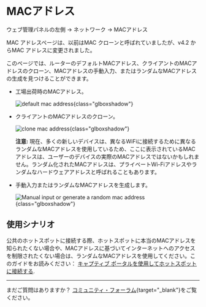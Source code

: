 # MACアドレス

ウェブ管理パネルの左側 -> ネットワーク -> MACアドレス

MAC アドレスページは、以前はMAC クローンと呼ばれていましたが、v4.2 からMAC アドレスに変更されました。

このページでは、ルーターのデフォルトMACアドレス、クライアントのMACアドレスのクローン、MACアドレスの手動入力、またはランダムなMACアドレスの生成を見つけることができます。

* 工場出荷時のMACアドレス。

    ![default mac address](https://static.gl-inet.com/docs/router/en/4/tutorials/mac_address/mac_address_1.png){class="glboxshadow"}

* クライアントのMACアドレスのクローン。

    ![clone mac address](https://static.gl-inet.com/docs/router/en/4/tutorials/mac_address/mac_address_2.png){class="glboxshadow"}

    **注意:** 現在、多くの新しいデバイスは、異なるWiFiに接続するために異なるランダムなMACアドレスを使用しているため、ここに表示されているMACアドレスは、ユーザーのデバイスの実際のMACアドレスではないかもしれません。ランダム化されたMACアドレスは、プライベートWi-Fiアドレスやランダムなハードウェアアドレスと呼ばれることもあります。

* 手動入力またはランダムなMACアドレスを生成します。

    ![Manual input or generate a random mac address](https://static.gl-inet.com/docs/router/en/4/tutorials/mac_address/mac_address_3.png){class="glboxshadow"}

## 使用シナリオ

公共のホットスポットに接続する際、ホットスポットに本当のMACアドレスを知られたくない場合や、MACアドレスに基づいてインターネットへのアクセスを制限されたくない場合は、ランダムなMACアドレスを使用してください。このガイドをお読みください： [キャプティブ ポータルを使用してホットスポットに接続する](../faq/connect_to_a_hotspot_with_captive_portal.md).

---

まだご質問はありますか？ [コミュニティ・フォーラム](https://forum.gl-inet.com){target="_blank"}をご覧ください。
